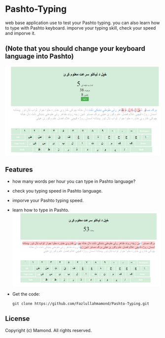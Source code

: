 # Pashto-Typing
web base application use to test your Pashto typing.
you can also learn how to type with Pashto keyboard.
imporve your typing skill, check your speed and imporve it.
## (Note that you should change your keyboard language into Pashto)
![Calculator Screenshot](1.png)

## Features
- how many words per hour you can type in Pashto language?
- check you typing speed in Pashto language.
- imporve your Pashto typing speed.
- learn how to type in Pashto.
![Calculator Screenshot](2.png)

- Get the code:
    ```
    git clone https://github.com/Fazlullahmamond/Pashto-Typing.git
    ```

## License
Copyright (c) Mamond. All rights reserved.
